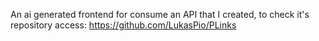 An ai generated frontend for consume an API that I created, to check it's repository access: https://github.com/LukasPio/PLinks